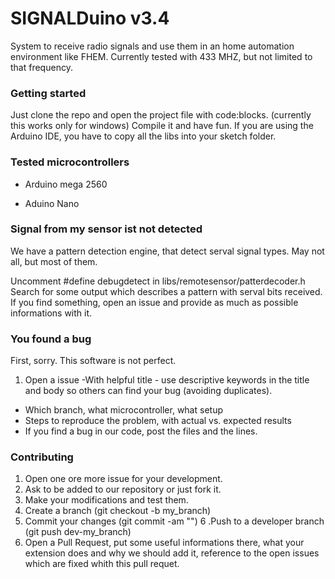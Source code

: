 # SIGNALDuino  v3.4

System to receive radio signals and use them in an home automation environment like FHEM. Currently tested with 433 MHZ, but not limited to that frequency.

### Getting started


Just clone the repo and open the project file with code:blocks. (currently this works only for windows)
Compile it and have fun.
If you are using the Arduino IDE, you have to copy all the libs into your sketch folder.

### Tested microcontrollers

* Arduino mega 2560

* Aduino Nano

### Signal from my sensor ist not detected

We have a pattern detection engine, that detect serval signal types. May not all, but most of them.

Uncomment #define debugdetect in libs/remotesensor/patterdecoder.h
Search for some output which describes a pattern with serval bits received.
If you find something, open an issue and provide as much as possible informations with it.


### You found a bug

First, sorry. This software is not perfect.
1. Open a issue
-With helpful title - use descriptive keywords in the title and body so others can find your bug (avoiding duplicates).
- Which branch, what microcontroller, what setup
- Steps to reproduce the problem, with actual vs. expected results
- If you find a bug in our code, post the files and the lines. 

### Contributing

1. Open one ore more issue for your development.
2. Ask to be added to our repository or just fork it.
3. Make your modifications and test them.
4. Create a branch (git checkout -b my_branch)
5. Commit your changes (git commit -am "<some description>")
6 .Push to a developer branch (git push dev-<xyz >my_branch)
7. Open a Pull Request, put some useful informations there, what your extension does and why we should add it, reference to the open issues which are fixed whith this pull requet.


